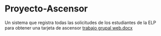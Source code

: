 # Proyecto-Ascensor
Un sistema que registra todas las solicitudes de los estudiantes de la ELP para obtener una tarjeta de ascensor
[trabajo grupal web.docx](https://github.com/FranklinConde10/Proyecto-Ascensor/files/11369171/trabajo.grupal.web.docx)

